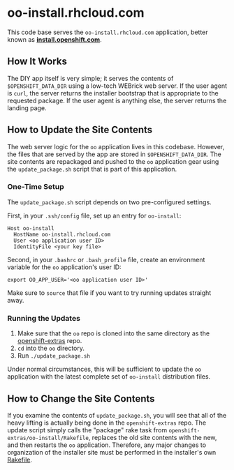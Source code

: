 # oo-install.rhcloud.com
This code base serves the `oo-install.rhcloud.com` application, better known as **[install.openshift.com](https://install.openshift.com/)**.

## How It Works
The DIY app itself is very simple; it serves the contents of `$OPENSHIFT_DATA_DIR` using a low-tech WEBrick web server. If the user agent is `curl`, the server returns the installer bootstrap that is appropriate to the requested package. If the user agent is anything else, the server returns the landing page.

## How to Update the Site Contents
The web server logic for the `oo` application lives in this codebase. However, the files that are served by the app are stored in `$OPENSHIFT_DATA_DIR`. The site contents are repackaged and pushed to the `oo` application gear using the `update_package.sh` script that is part of this application.

### One-Time Setup
The `update_package.sh` script depends on two pre-configured settings.

First, in your `.ssh/config` file, set up an entry for `oo-install`:

    Host oo-install
      HostName oo-install.rhcloud.com
      User <oo application user ID>
      IdentityFile <your key file>

Second, in your `.bashrc` or `.bash_profile` file, create an environment variable for the `oo` application's user ID:

    export OO_APP_USER='<oo application user ID>'

Make sure to `source` that file if you want to try running updates straight away.

### Running the Updates
1. Make sure that the `oo` repo is cloned into the same directory as the [openshift-extras](https://github.com/openshift/openshift-extras) repo.
2. `cd` into the `oo` directory.
3. Run `./update_package.sh`

Under normal circumstances, this will be sufficient to update the `oo` application with the latest complete set of `oo-install` distribution files.

## How to Change the Site Contents
If you examine the contents of `update_package.sh`, you will see that all of the heavy lifting is actually being done in the `openshift-extras` repo. The update script simply calls the "package" rake task from `openshift-extras/oo-install/Rakefile`, replaces the old site contents with the new, and then restarts the `oo` application. Therefore, any major changes to organization of the installer site must be performed in the installer's own [Rakefile](https://github.com/openshift/openshift-extras/blob/master/oo-install/Rakefile).

